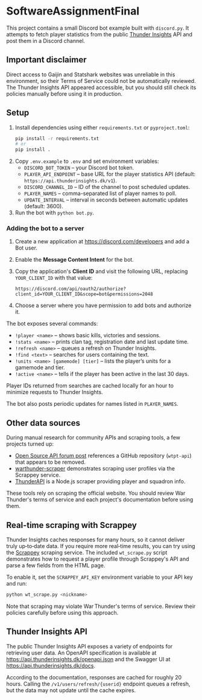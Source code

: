# SoftwareAssignmentFinal

This project contains a small Discord bot example built with `discord.py`.
It attempts to fetch player statistics from the public
[Thunder Insights](https://thunderinsights.dk/) API and post them in a Discord
channel.

## Important disclaimer

Direct access to Gaijin and Statshark websites was unreliable in this
environment, so their Terms of Service could not be automatically reviewed.
The Thunder Insights API appeared accessible, but you should still check its
policies manually before using it in production.

## Setup

1. Install dependencies using either `requirements.txt` or `pyproject.toml`:
   ```bash
   pip install -r requirements.txt
   # or
   pip install .
   ```
2. Copy `.env.example` to `.env` and set environment variables:
   - `DISCORD_BOT_TOKEN` – your Discord bot token.
   - `PLAYER_API_ENDPOINT` – base URL for the player statistics API
     (default: `https://api.thunderinsights.dk/v1`).
   - `DISCORD_CHANNEL_ID` – ID of the channel to post scheduled updates.
   - `PLAYER_NAMES` – comma-separated list of player names to poll.
   - `UPDATE_INTERVAL` – interval in seconds between automatic updates
     (default: 3600).
3. Run the bot with `python bot.py`.

### Adding the bot to a server

1. Create a new application at <https://discord.com/developers> and add a Bot
   user.
2. Enable the **Message Content Intent** for the bot.
3. Copy the application's **Client ID** and visit the following URL, replacing
   `YOUR_CLIENT_ID` with that value:

   ```
   https://discord.com/api/oauth2/authorize?client_id=YOUR_CLIENT_ID&scope=bot&permissions=2048
   ```

4. Choose a server where you have permission to add bots and authorize it.

The bot exposes several commands:

- `!player <name>` – shows basic kills, victories and sessions.
- `!stats <name>` – prints clan tag, registration date and last update time.
- `!refresh <name>` – queues a refresh on Thunder Insights.
- `!find <text>` – searches for users containing the text.
- `!units <name> [gamemode] [tier]` – lists the player’s units for a gamemode
  and tier.
- `!active <name>` – tells if the player has been active in the last 30 days.

Player IDs returned from searches are cached locally for an hour to minimize
requests to Thunder Insights.

The bot also posts periodic updates for names listed in `PLAYER_NAMES`.

## Other data sources

During manual research for community APIs and scraping tools, a few projects turned up:

- [Open Source API forum post](https://forum.warthunder.com/t/open-source-api/72519) references a GitHub repository (`wtpt-api`) that appears to be removed.
- [warthunder-scraper](https://github.com/pim97/warthunder-scraper) demonstrates scraping user profiles via the Scrappey service.
- [ThunderAPI](https://github.com/Suomalainen1976/thunderapi) is a Node.js scraper providing player and squadron info.

These tools rely on scraping the official website. You should review War Thunder's terms of service and each project's documentation before using them.

## Real-time scraping with Scrappey

Thunder Insights caches responses for many hours, so it cannot deliver truly
up‑to‑date data. If you require more real‑time results, you can try using the
[Scrappey](https://scrappey.com/) scraping service. The included `wt_scrape.py`
script demonstrates how to request a player profile through Scrappey's API and
parse a few fields from the HTML page.

To enable it, set the `SCRAPPEY_API_KEY` environment variable to your API key
and run:

```bash
python wt_scrape.py <nickname>
```

Note that scraping may violate War Thunder's terms of service. Review their
policies carefully before using this approach.

## Thunder Insights API

The public Thunder Insights API exposes a variety of endpoints for
retrieving user data. An OpenAPI specification is available at
<https://api.thunderinsights.dk/openapi.json> and the Swagger UI at
<https://api.thunderinsights.dk/docs>.

According to the documentation, responses are cached for roughly 20 hours.
Calling the `/v1/users/refresh/{userid}` endpoint queues a refresh, but the
data may not update until the cache expires.
